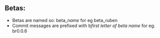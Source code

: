 ## Betas:
- Betas are named so: beta_*name* for eg beta_ruben
- Commit messages are prefixed with b*first letter of beta name* for eg. br0.0.6

